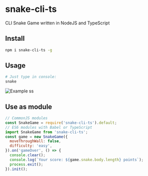 # snake-cli-ts

CLI Snake Game written in NodeJS and TypeScript

## Install

```bash
npm i snake-cli-ts -g
```

## Usage

```bash
# Just type in console:
snake
```

![Example ss](snake-cli.gif)

## Use as module

```js
// CommonJS modules
const SnakeGame = require('snake-cli-ts').default;
// ES6 modules with Babel or TypeScript
import SnakeGame from 'snake-cli-ts';
const game = new SnakeGame({
  moveThroughWall: false,
  difficulty: 'easy',
}).on('gameOver', () => {
  console.clear();
  console.log(`Your score: ${game.snake.body.length} points`);
  process.exit();
}).init();
```
